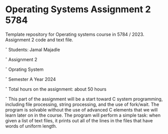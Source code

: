 # Operating Systems Assignment 2 5784
Template repository for Operating systems course in 5784 / 2023.  Assignment 2 code and text file.


 ˆ Students:
    Jamal Majadle

 ˆ Assignment 2

 ˆ Oprating System

 ˆ Semester A Year 2024

 ˆ Total hours on the assignment: about 50 hours

 ˆ This part of the assignment will be a start toward C system programming, including file processing, string
   processing, and the use of fork/wait. The program is solvable without the use of advanced C elements that
   we will learn later on in the course.
   The program will perform a simple task: when given a list of text files, it prints out all of the lines in the
   files that have words of uniform length.
